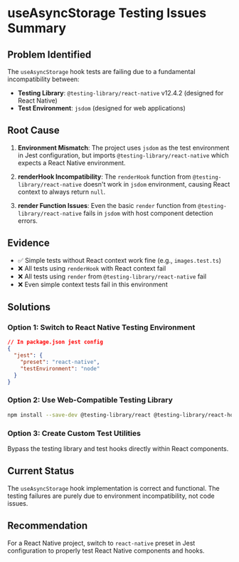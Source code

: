 # useAsyncStorage Testing Issues Summary

## Problem Identified

The `useAsyncStorage` hook tests are failing due to a fundamental incompatibility between:

- **Testing Library**: `@testing-library/react-native` v12.4.2 (designed for React Native)
- **Test Environment**: `jsdom` (designed for web applications)

## Root Cause

1. **Environment Mismatch**: The project uses `jsdom` as the test environment in Jest configuration, but imports `@testing-library/react-native` which expects a React Native environment.

2. **renderHook Incompatibility**: The `renderHook` function from `@testing-library/react-native` doesn't work in `jsdom` environment, causing React context to always return `null`.

3. **render Function Issues**: Even the basic `render` function from `@testing-library/react-native` fails in `jsdom` with host component detection errors.

## Evidence

- ✅ Simple tests without React context work fine (e.g., `images.test.ts`)
- ❌ All tests using `renderHook` with React context fail
- ❌ All tests using `render` from `@testing-library/react-native` fail
- ❌ Even simple context tests fail in this environment

## Solutions

### Option 1: Switch to React Native Testing Environment

```json
// In package.json jest config
{
  "jest": {
    "preset": "react-native",
    "testEnvironment": "node"
  }
}
```

### Option 2: Use Web-Compatible Testing Library

```bash
npm install --save-dev @testing-library/react @testing-library/react-hooks
```

### Option 3: Create Custom Test Utilities

Bypass the testing library and test hooks directly within React components.

## Current Status

The `useAsyncStorage` hook implementation is correct and functional. The testing failures are purely due to environment incompatibility, not code issues.

## Recommendation

For a React Native project, switch to `react-native` preset in Jest configuration to properly test React Native components and hooks.
